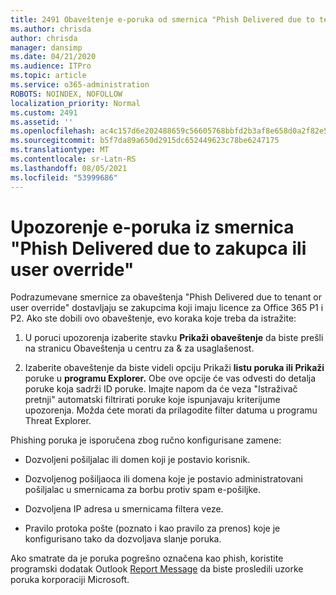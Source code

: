 ```yaml
---
title: 2491 Obaveštenje e-poruka od smernica "Phish Delivered due to tenant or user override"
ms.author: chrisda
author: chrisda
manager: dansimp
ms.date: 04/21/2020
ms.audience: ITPro
ms.topic: article
ms.service: o365-administration
ROBOTS: NOINDEX, NOFOLLOW
localization_priority: Normal
ms.custom: 2491
ms.assetid: ''
ms.openlocfilehash: ac4c157d6e202488659c56605768bbfd2b3af8e658d0a2f82e529fdac6763fa9
ms.sourcegitcommit: b5f7da89a650d2915dc652449623c78be6247175
ms.translationtype: MT
ms.contentlocale: sr-Latn-RS
ms.lasthandoff: 08/05/2021
ms.locfileid: "53999686"
---
```

# <a name="alert-email-messages-from-the-phish-delivered-due-to-tenant-or-user-override-policy"></a>Upozorenje e-poruka iz smernica "Phish Delivered due to zakupca ili user override"

Podrazumevane smernice za obaveštenja "Phish Delivered due to tenant or user override" dostavljaju se zakupcima koji imaju licence za Office 365 P1 i P2. Ako ste dobili ovo obaveštenje, evo koraka koje treba da istražite:

1. U poruci upozorenja izaberite stavku  **Prikaži obaveštenje** da biste prešli na stranicu Obaveštenja u centru za & za usaglašenost.

2. Izaberite obaveštenje da biste videli opciju Prikaži **listu poruka ili Prikaži** poruke u **programu Explorer.** Obe ove opcije će vas odvesti do detalja poruke koja sadrži ID poruke. Imajte napom da će veza "Istraživač pretnji" automatski filtrirati poruke koje ispunjavaju kriterijume upozorenja. Možda ćete morati da prilagodite filter datuma u programu Threat Explorer.

Phishing poruka je isporučena zbog ručno konfigurisane zamene:

- Dozvoljeni pošiljalac ili domen koji je postavio korisnik.

- Dozvoljenog pošiljaoca ili domena koje je postavio administratovani pošiljalac u smernicama za borbu protiv spam e-pošiljke.

- Dozvoljena IP adresa u smernicama filtera veze.

- Pravilo protoka pošte (poznato i kao pravilo za prenos) koje je konfigurisano tako da dozvoljava slanje poruka.

Ako smatrate da je poruka pogrešno označena kao phish, koristite programski dodatak Outlook [Report Message](https://support.office.com/article/b5caa9f1-cdf3-4443-af8c-ff724ea719d2) da biste prosledili uzorke poruka korporaciji Microsoft.
